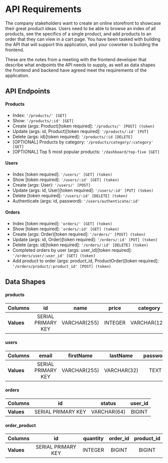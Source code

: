 # API Requirements

The company stakeholders want to create an online storefront to showcase their great product ideas. Users need to be able to browse an index of all products, see the specifics of a single product, and add products to an order that they can view in a cart page. You have been tasked with building the API that will support this application, and your coworker is building the frontend.

These are the notes from a meeting with the frontend developer that describe what endpoints the API needs to supply, as well as data shapes the frontend and backend have agreed meet the requirements of the application.

## API Endpoints

#### Products

- Index: `'/products/' [GET]`
- Show: `'/products/:id' [GET]`
- Create (args: Product)[token required]: `'/products/' [POST] (token)`
- Update (args: id, Product)[token required]: `'/products/:id' [PUT]`
- Delete (args: id)[token required]: `'/products/:id [DELETE]`
- [OPTIONAL] Products by category: `'/products/category/:category' [GET]`
- [OPTIONAL] Top 5 most popular products: `'/dashboard/top-five [GET]`

#### Users

- Index [token required]: `'/users/' [GET] (token)`
- Show [token required]: `'/users/:id' [GET] (token)`
- Create (args: User): `'/users/' [POST]`
- Update (args: id, User)[token required]: `'/users/:id' [PUT] (token)`
- Delete [token required]: `'/users/:id' [DELETE] (token)`
- Authenticate (args: id, password): `'/users/authenticate/:id'`

#### Orders

- Index [token required]: `'orders/' [GET] (token)`
- Show [token required]: `'orders/:id' [GET] (token)`
- Create (args: Order)[token required]: `'/orders/' [POST] (token)`
- Update (args: id, Order)[token required]: `'/orders/:id' [PUT] (token)`
- Delete (args: id)[token required]: `'/orders/:id' [DELETE] (token)`
- Completed orders by user (args: user_id)[token required]: `'/orders/user/:user_id' [GET] (token)`
- Add product to order (args: product_id, ProductOrder)[token required]: `'/orders/product/:product_id' [POST] (token)`

## Data Shapes

#### products

| Columns       |         id         |     name     |  price  |   category   | order_counter |
| :------------ | :----------------: | :----------: | :-----: | :----------: | :-----------: |
| <b>Values</b> | SERIAL PRIMARY KEY | VARCHAR(255) | INTEGER | VARCHAR(128) |    BIGINT     |

#### users

| Columns       |       email        |  firstName   |  lastName   | password |
| :------------ | :----------------: | :----------: | :---------: | :------: |
| <b>Values</b> | SERIAL PRIMARY KEY | VARCHAR(255) | VARCHAR(32) |   TEXT   |

#### orders

| Columns       |         id         |   status    | user_id |
| :------------ | :----------------: | :---------: | :-----: |
| <b>Values</b> | SERIAL PRIMARY KEY | VARCHAR(64) | BIGINT  |

#### order_product

| Columns       |         id         | quantity | order_id | product_id |
| :------------ | :----------------: | :------: | :------: | :--------: |
| <b>Values</b> | SERIAL PRIMARY KEY | INTEGER  |  BIGINT  |   BIGINT   |

